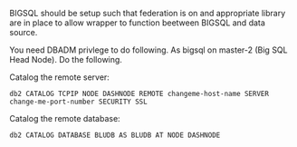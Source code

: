 BIGSQL should be setup such that federation is on and appropriate library are in place to allow wrapper to function beetween BIGSQL and data source.

You need DBADM privlege to do following. As bigsql on master-2 (Big SQL Head Node). Do the following.

Catalog the remote server:
```
db2 CATALOG TCPIP NODE DASHNODE REMOTE changeme-host-name SERVER change-me-port-number SECURITY SSL
```

Catalog the remote database:
```
db2 CATALOG DATABASE BLUDB AS BLUDB AT NODE DASHNODE
```

